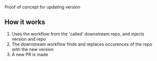 Proof of concept for updating version

## How it works

1. Uses the workflow from the 'called' downstream repo, and injects version and repo
2. The downstream workflow finds and replaces occurences of the repo with the new version
3. A new PR is made